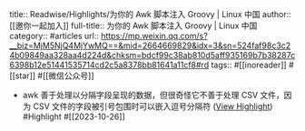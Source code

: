 title:: Readwise/Highlights/为你的 Awk 脚本注入 Groovy | Linux 中国
author:: [[邀你一起加入]]
full-title:: 为你的 Awk 脚本注入 Groovy | Linux 中国
category:: #articles
url:: https://mp.weixin.qq.com/s?__biz=MjM5NjQ4MjYwMQ==&mid=2664669829&idx=3&sn=524faf98c3c24b09849aa328aa4d224d&chksm=bdcf99c38ab810d5aff935169b7b38287c6398b12e51441535714cd2c5a8378bb81641a11cf8#rd
tags:: #[[inoreader]] #[[star]] #[[微信公众号]]

- awk 善于处理以分隔字段呈现的数据，但很奇怪它不善于处理 CSV 文件，因为 CSV 文件的字段被引号包围时可以嵌入逗号分隔符 ([View Highlight](https://read.readwise.io/read/01hdmrnk8fzqcy65dptmz0q26a)) #Highlight #[[2023-10-26]]